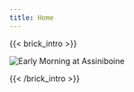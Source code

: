 ```yaml
---
title: Home
---
```

{{< brick_intro >}}

![Early Morning at Assiniboine](/uploads/collections/Mountains/Early_Morning_at_Assiniboine.jpg)

{{< /brick_intro >}}




